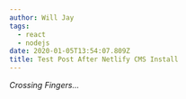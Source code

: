 ```yaml
---
author: Will Jay
tags:
  - react
  - nodejs
date: 2020-01-05T13:54:07.809Z
title: Test Post After Netlify CMS Install
---
```

*Crossing Fingers...*
